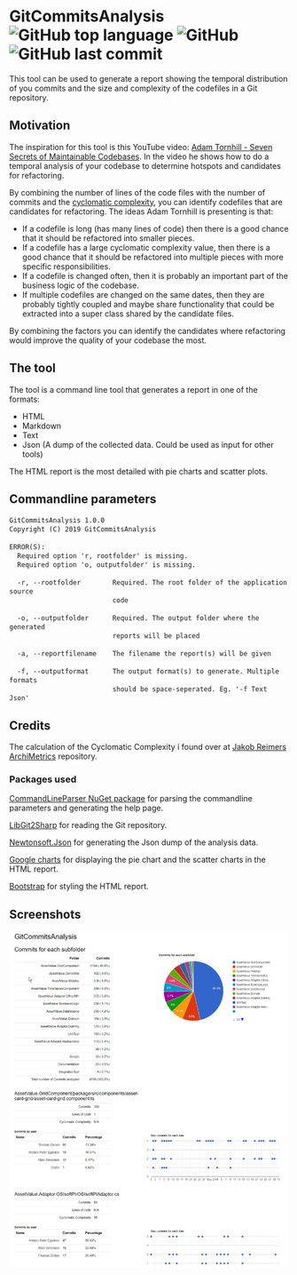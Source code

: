 # GitCommitsAnalysis ![GitHub top language](https://img.shields.io/github/languages/top/CoderAllan/GitCommitsAnalysis.svg) ![GitHub](https://img.shields.io/github/license/CoderAllan/GitCommitsAnalysis.svg) ![GitHub last commit](https://img.shields.io/github/last-commit/CoderAllan/GitCommitsAnalysis.svg)

This tool can be used to generate a report showing the temporal distribution of you commits and the size and complexity of the codefiles in a Git repository.

## Motivation

The inspiration for this tool is this YouTube video: [Adam Tornhill - Seven Secrets of Maintainable Codebases](https://www.youtube.com/watch?v=a74UkJxKWVM&t=881s).
In the video he shows how to do a temporal analysis of your codebase to determine hotspots and candidates for refactoring.

By combining the number of lines of the code files with the number of commits and the [cyclomatic complexity](https://en.wikipedia.org/wiki/Cyclomatic_complexity), you can identify codefiles that are candidates for refactoring.
The ideas Adam Tornhill is presenting is that:

* If a codefile is long (has many lines of code) then there is a good chance that it should be refactored into smaller pieces.
* If a codefile has a large cyclomatic complexity value, then there is a good chance that it should be refactored into multiple pieces with more specific responsibilities.
* If a codefile is changed often, then it is probably an important part of the business logic of the codebase.
* If multiple codefiles are changed on the same dates, then they are probably tightly coupled and maybe share functionality that could be extracted into a super class shared by the candidate files.

By combining the factors you can identify the candidates where refactoring would improve the quality of your codebase the most.

## The tool

The tool is a command line tool that generates a report in one of the formats:

* HTML
* Markdown
* Text
* Json (A dump of the collected data. Could be used as input for other tools)

The HTML report is the most detailed with pie charts and scatter plots.

## Commandline parameters

```text
GitCommitsAnalysis 1.0.0
Copyright (C) 2019 GitCommitsAnalysis

ERROR(S):
  Required option 'r, rootfolder' is missing.
  Required option 'o, outputfolder' is missing.

  -r, --rootfolder        Required. The root folder of the application source
                          code

  -o, --outputfolder      Required. The output folder where the generated
                          reports will be placed

  -a, --reportfilename    The filename the report(s) will be given

  -f, --outputformat      The output format(s) to generate. Multiple formats
                          should be space-seperated. Eg. '-f Text Json'
```

## Credits

The calculation of the Cyclomatic Complexity i found over at [Jakob Reimers ArchiMetrics](https://github.com/jjrdk/ArchiMetrics) repository.

### Packages used

[CommandLineParser NuGet package](https://www.nuget.org/packages/CommandLineParser/) for parsing the commandline parameters and generating the help page.

[LibGit2Sharp](https://www.nuget.org/packages/LibGit2Sharp/) for reading the Git repository.

[Newtonsoft.Json](https://www.nuget.org/packages/Newtonsoft.Json/) for generating the Json dump of the analysis data.

[Google charts](https://developers.google.com/chart) for displaying the pie chart and the scatter charts in the HTML report.

[Bootstrap](https://getbootstrap.com/docs/3.4/getting-started/) for styling the HTML report.

## Screenshots

![Html report](screenshots/HtmlReport.png)

